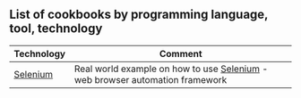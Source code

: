 
## List of cookbooks by programming language, tool, technology

| Technology | Comment |
| ---------- | ------- |
| [Selenium](./selenium-cookbooks) | Real world example on how to use [Selenium](http://www.seleniumhq.org/) - web browser automation framework |